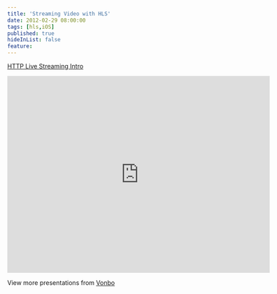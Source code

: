 ```yaml
---
title: 'Streaming Video with HLS'
date: 2012-02-29 08:00:00
tags: [hls,iOS]
published: true
hideInList: false
feature: 
---
```

[HTTP Live Streaming Intro](http://www.slideshare.net/beijixuexiong/http-live-streaming-intro)
<!-- more -->


<iframe src="https://www.slideshare.net/slideshow/embed_code/11793311" width="600" height="450" frameborder="0" marginwidth="0" marginheight="0" scrolling="no"></iframe>

View more presentations from [Vonbo](http://www.slideshare.net/beijixuexiong)
